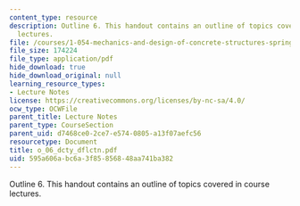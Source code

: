```yaml
---
content_type: resource
description: Outline 6. This handout contains an outline of topics covered in course
  lectures.
file: /courses/1-054-mechanics-and-design-of-concrete-structures-spring-2004/595a606abc6a3f85856848aa741ba382_o_06_dcty_dflctn.pdf
file_size: 174224
file_type: application/pdf
hide_download: true
hide_download_original: null
learning_resource_types:
- Lecture Notes
license: https://creativecommons.org/licenses/by-nc-sa/4.0/
ocw_type: OCWFile
parent_title: Lecture Notes
parent_type: CourseSection
parent_uid: d7468ce0-2ce7-e574-0805-a13f07aefc56
resourcetype: Document
title: o_06_dcty_dflctn.pdf
uid: 595a606a-bc6a-3f85-8568-48aa741ba382
---
```

Outline 6. This handout contains an outline of topics covered in course lectures.